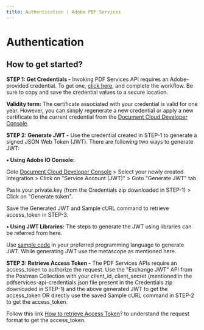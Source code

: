 ```yaml
---
title: Authentication | Adobe PDF Services
---
```

# Authentication

## How to get started?

**STEP 1: Get Credentials -** Invoking PDF Services API requires an Adobe-provided credential. To get one, [click here](https://documentservices.adobe.com/dc-integration-creation-app-cdn/main.html?api=pdf-services-api), and complete the workflow. Be sure to copy and save the credential values to a secure location.

**Validity term:** The certificate associated with your credential is valid for one year. However, you can simply regenerate a new credential or apply a new certificate to the current credential from the [Document Cloud Developer Console](https://developer.adobe.com/console/).

**STEP 2: Generate JWT -** Use the credential created in STEP-1 to generate a signed JSON Web Token (JWT). There are following two ways to generate JWT:

**• Using Adobe IO Console:**

Goto [Document Cloud Developer Console](https://developer.adobe.com/console/) > Select your newly created Integration > Click on "Service Account (JWT)" > Goto "Generate JWT" tab.

Paste your private.key (from the Credentials zip downloaded in STEP-1) > Click on "Generate token".

Save the Generated JWT and Sample cURL command to retrieve access_token in STEP-3.

**• Using JWT Libraries:** The steps to generate the JWT using libraries can be referred from here.

Use [sample code](https://developer.adobe.com/developer-console/docs/guides/authentication/JWT/samples/#sample-code) in your preferred programming language to generate JWT. While generating JWT use the metascope as mentioned here.

**STEP 3: Retrieve Access Token -** The PDF Services APIs require an access_token to authorize the request. Use the "Exchange JWT" API from the Postman Collection with your client_id, client_secret (mentioned in the pdfservices-api-credentials.json file present in the Credentials zip downloaded in STEP-1) and the above generated JWT to get the access_token OR directly use the saved Sample cURL command in STEP-2 to get the access_token.

Follow this link [How to retrieve Access Token](https://developer.adobe.com/developer-console/docs/guides/#!AdobeDocs/adobeio-auth/master/JWT/JWT.md#exchanging-jwt-to-retrieve-an-access-token)? to understand the request format to get the access_token.
